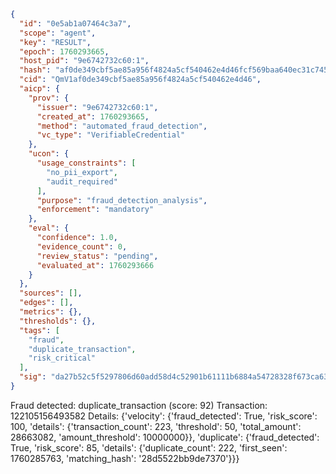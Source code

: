 ```json
{
  "id": "0e5ab1a07464c3a7",
  "scope": "agent",
  "key": "RESULT",
  "epoch": 1760293665,
  "host_pid": "9e6742732c60:1",
  "hash": "af0de349cbf5ae85a956f4824a5cf540462e4d46fcf569baa640ec31c7457bfc",
  "cid": "QmV1af0de349cbf5ae85a956f4824a5cf540462e4d46",
  "aicp": {
    "prov": {
      "issuer": "9e6742732c60:1",
      "created_at": 1760293665,
      "method": "automated_fraud_detection",
      "vc_type": "VerifiableCredential"
    },
    "ucon": {
      "usage_constraints": [
        "no_pii_export",
        "audit_required"
      ],
      "purpose": "fraud_detection_analysis",
      "enforcement": "mandatory"
    },
    "eval": {
      "confidence": 1.0,
      "evidence_count": 0,
      "review_status": "pending",
      "evaluated_at": 1760293666
    }
  },
  "sources": [],
  "edges": [],
  "metrics": {},
  "thresholds": {},
  "tags": [
    "fraud",
    "duplicate_transaction",
    "risk_critical"
  ],
  "sig": "da27b52c5f5297806d60add58d4c52901b61111b6884a54728328f673ca63df2"
}
```

Fraud detected: duplicate_transaction (score: 92)
Transaction: 122105156493582
Details: {'velocity': {'fraud_detected': True, 'risk_score': 100, 'details': {'transaction_count': 223, 'threshold': 50, 'total_amount': 28663082, 'amount_threshold': 10000000}}, 'duplicate': {'fraud_detected': True, 'risk_score': 85, 'details': {'duplicate_count': 222, 'first_seen': 1760285763, 'matching_hash': '28d5522bb9de7370'}}}